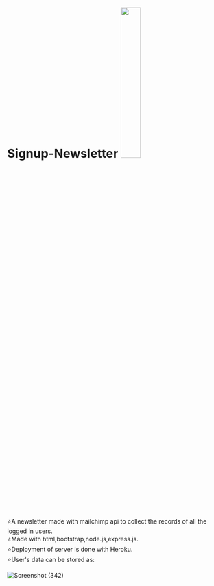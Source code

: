 # Signup-Newsletter <img src="https://user-images.githubusercontent.com/106557993/227778705-4b801592-3655-4a8b-b0f7-ba18a2406ac4.png" width=30% height=30%>
⭐A newsletter made with mailchimp api to collect the records of all the logged in users.<br>
⭐Made with html,bootstrap,node.js,express.js.<br>
⭐Deployment of server  is done with Heroku.<br>
⭐User's data can be stored as:




![Screenshot (342)](https://user-images.githubusercontent.com/106557993/227778142-cdc23c3d-6cc1-4016-98f1-6bf439b35646.png)


